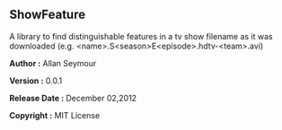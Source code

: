 ## ShowFeature ##

A library to find distinguishable features in a tv show filename as it
was downloaded (e.g. \<name\>.S\<season\>E\<episode\>.hdtv-\<team\>.avi)


**Author :** Allan Seymour

**Version :** 0.0.1

**Release Date :** December 02,2012

**Copyright :** MIT License

